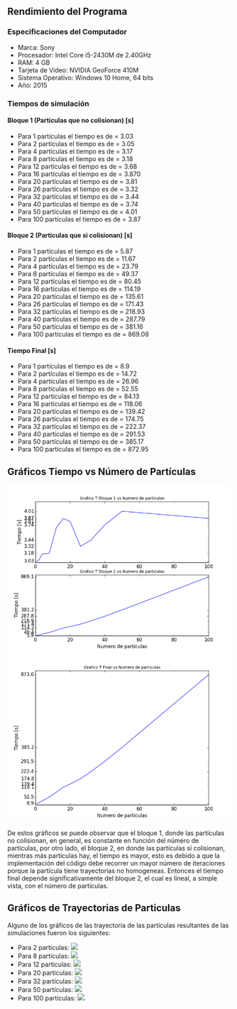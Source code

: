 ## Rendimiento del Programa 
### Especificaciones del Computador
- Marca: Sony
- Procesador: Intel Core i5-2430M de 2.40GHz
- RAM: 4 GB
- Tarjeta de Video: NVIDIA GeoForce 410M
- Sistema Operativo: Windows 10 Home, 64 bits
- Año: 2015

### Tiempos de simulación

#### Bloque 1 (Partículas que no colisionan) [s]
- Para 1 partículas el tiempo es de = 3.03 
- Para 2 partículas el tiempo es de = 3.05 
- Para 4 partículas el tiempo es de = 3.17 
- Para 8 partículas el tiempo es de = 3.18 
- Para 12 partículas el tiempo es de = 3.68
- Para 16 partículas el tiempo es de = 3.870
- Para 20 partículas el tiempo es de = 3.81
- Para 26 partículas el tiempo es de = 3.32
- Para 32 partículas el tiempo es de = 3.44 
- Para 40 partículas el tiempo es de = 3.74 
- Para 50 partículas el tiempo es de = 4.01 
- Para 100 partículas el tiempo es de = 3.87 

#### Bloque 2 (Partículas que si colisionan) [s]
- Para 1 partículas el tiempo es de = 5.87   
- Para 2 partículas el tiempo es de = 11.67   
- Para 4 partículas el tiempo es de = 23.79   
- Para 8 partículas el tiempo es de = 49.37   
- Para 12 partículas el tiempo es de = 80.45   
- Para 16 partículas el tiempo es de = 114.19  
- Para 20 partículas el tiempo es de = 135.61 
- Para 26 partículas el tiempo es de = 171.43  
- Para 32 partículas el tiempo es de = 218.93  
- Para 40 partículas el tiempo es de = 287.79  
- Para 50 partículas el tiempo es de = 381.16  
- Para 100 partículas el tiempo es de = 869.08 

#### Tiempo Final [s]

- Para 1 partículas el tiempo es de = 8.9
- Para 2 partículas el tiempo es de = 14.72
- Para 4 partículas el tiempo es de = 26.96
- Para 8 partículas el tiempo es de = 52.55
- Para 12 partículas el tiempo es de = 84.13
- Para 16 partículas el tiempo es de = 118.06
- Para 20 partículas el tiempo es de = 139.42
- Para 26 partículas el tiempo es de = 174.75
- Para 32 partículas el tiempo es de = 222.37
- Para 40 partículas el tiempo es de = 291.53
- Para 50 partículas el tiempo es de = 385.17
- Para 100 partículas el tiempo es de = 872.95

## Gráficos Tiempo vs Número de Partículas

![](https://github.com/nicolasilvac/MCOC-Proyecto-2/blob/master/%5BEntrega%206%5D/%5BNicol%C3%A1s%20Silva%5D/Gr%C3%A1ficos/Grafico%20Tiempos%20Bloques.png)
![](https://github.com/nicolasilvac/MCOC-Proyecto-2/blob/master/%5BEntrega%206%5D/%5BNicol%C3%A1s%20Silva%5D/Gr%C3%A1ficos/Grafico%20Tiempo%20Final.png)

De estos gráficos se puede observar que el bloque 1, donde las partículas no colisionan, en general, es constante en función del número de partículas, por otro lado, el bloque 2, en donde las partículas sí colisionan, mientras más partículas hay, el tiempo es mayor, esto es debido a que la implementación del código debe recorrer un mayor número de iteraciones porque la partícula tiene trayectorias no homogeneas. Entonces el tiempo final depende significativamente del bloque 2, el cual es lineal, a simple vista, con el número de partículas.

## Gráficos de Trayectorias de Particulas
Alguno de los gráficos de las trayectoria de las partículas resultantes de las simulaciones fueron los siguientes:

- Para 2 partículas: 
![](https://github.com/nicolasilvac/MCOC-Proyecto-2/blob/master/%5BEntrega%206%5D/Gr%C3%A1ficos/Grafico%202%20particulas.png)
- Para 8 partículas:
![](https://github.com/nicolasilvac/MCOC-Proyecto-2/blob/master/%5BEntrega%206%5D/Gr%C3%A1ficos/Grafico%208%20particulas.png)
- Para 12 partículas: 
![](https://github.com/nicolasilvac/MCOC-Proyecto-2/blob/master/%5BEntrega%206%5D/Gr%C3%A1ficos/Grafico%2012%20particulas.png)
- Para 20 partículas:
![](https://github.com/nicolasilvac/MCOC-Proyecto-2/blob/master/%5BEntrega%206%5D/Gr%C3%A1ficos/Grafico%2020%20particulas.png)
- Para 32 partículas:
![](https://github.com/nicolasilvac/MCOC-Proyecto-2/blob/master/%5BEntrega%206%5D/Gr%C3%A1ficos/Grafico%2032%20particulas.png)
- Para 50 partículas: 
![](https://github.com/nicolasilvac/MCOC-Proyecto-2/blob/master/%5BEntrega%206%5D/Gr%C3%A1ficos/Grafico%2050%20particulas.png)
- Para 100 partículas:
![](https://github.com/nicolasilvac/MCOC-Proyecto-2/blob/master/%5BEntrega%206%5D/Gr%C3%A1ficos/Grafico%20100%20particulas.png)

